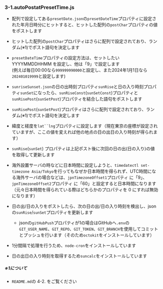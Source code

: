 ### 3-1.autoPostatPresetTime.js
- 配列で設定してある`presetDate.json`の`presetDateTime`プロパティに設定された年月日時分にヒットすると、ヒットした配列の`postChar`プロパティの値をポストします

- ヒットした配列の`postChar`プロパティはさらに配列で設定されており、ランダム(※1)でポスト語句を決定します

- `presetDateTime`プロパティの設定方法は、セットしたい YYYYMMDDHHMM を設定し、他は「9」で設定します  
  (例えば毎日00:00なら`999999990000`と設定し、また2024年1月1日なら`202401019999`と設定します)
  
- `sunriseSunset.json`の日の出時刻プロパティ`sunRise`と日の入り時刻プロパティ`sunSet`になったら、`sunRiseConst`(`sunSetConst`)プロパティと`sunRisePost`(`sunSetPost`)プロパティを結合した語句をポストします
  
- `sunRisePost`(`sunSetPost`)プロパティはさらに配列で設定されており、ランダム(※1)でポスト語句を決定します
  
- 緯度と経度を`lat``lng`プロパティに設定します（現在東京の座標が設定されていますが、ここの値を変えれば他の地点の日の出日の入り時刻が得られます）
  
- `sunRise`(`sunSet`) プロパティは上記ポスト後に次回の日の出(日の入り)の値を取得して更新します
  
- 海外設置サーバの時などに日本時間に設定しようと、`timedatectl set-timezone Asia/Tokyo`を行ってもなぜか日本時間を得られず、UTC時間になる海外サーバの場合などは、`jpnTimezoneOffset1`プロパティ に「9」、`jpnTimezoneOffset2`プロパティ に「60」と設定すると日本時間になります（元々日本時間を得られている際はどちらかのプロパティを 0 にすれば無効になります）
  
- 日の出/日の入りをポストしたら、次の日の出/日の入り時刻を検出し、jsonの`sunRise`/`sunSet`プロパティを更新します
  - jsonの`gitHubPush`プロパティが1の場合はGitHubへ`.env`の`GIT_USER_NAME`、`GIT_REPO`、`GIT_TOKEN`、`GIT_BRANCH`を使用してコミットとプッシュを行います（そのため`octokit`をインストールしています）
  
- 1分間隔で処理を行うため、`node-cron`をインストールしています
  
- 日の出日の入り時刻を取得するため`suncalc`をインストールしています

##### ※1について
- `README.md`の 4-2. をご覧ください
